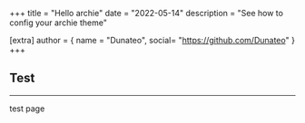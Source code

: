 +++
title = "Hello archie"
date = "2022-05-14"
description = "See how to config your archie theme"

[extra]
author = { name = "Dunateo", social= "https://github.com/Dunateo" }
+++

## Test

---

test page
